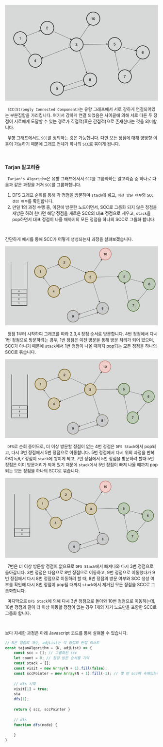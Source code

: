 
![strongly connected components|600](../images/stronglyconnectedcomponents.png)

&nbsp;&nbsp;`SCC(Strongly Connected Component)`는 유향 그래프에서 서로 강하게 연결되어있는 부분집합을 가리킵니다. 여기서 강하게 연결 되었음은 사이클에 의해 서로 다른 두 정점이 서로에게 도달할 수 있는 경로가 직접적(혹은 간접적)으로 존재한다는 것을 의미합니다.

&nbsp;&nbsp;무향 그래프에서도 `SCC`를 정의하는 것은 가능합니다. 다만 모든 정점에 대해 양방향 이동이 가능하기 때문에 그래프 전체가 하나의 `SCC`로 묶이게 됩니다.

<br>

### Tarjan 알고리즘

&nbsp;&nbsp;`Tarjan's Algorithm`은 유향 그래프에서서 `SCC`를 그룹화하는 알고리즘 중 하나로 다음과 같은 과정을 거쳐 `SCC`를 그룹화합니다.

1. DFS 그래프 순회를 통해 각 정점을 방문하며 `stack`에 넣고, `이전 방문 여부`와 `SCC 생성 여부`를 확인합니다.
2. 만일 1의 과정 수행 중, 이전에 방문한 노드이면서, SCC로 그룹화 되지 않은 정점을 재방문 하려 한다면 해당 정점을 새로운 SCC의 대표 정점으로 세우고, `stack`을 pop하면서 대표 정점이 나올 때까지의 모든 정점을 하나의 SCC로 그룹화 합니다.

<br>

간단하게 예시를 통해 SCC가 어떻게 생성되는지 과정을 살펴보겠습니다.

![tarjan stage 01|600](../images/sccstage01.png)

&nbsp;&nbsp;정점 1부터 시작하여 그래프를 따라 2,3,4 정점 순서로 방문합니다. 4번 정점에서 다시 1번 정점으로 방문하려는 경우, 1번 정점은 이전 방문을 통해 방문 처리가 되어 있으며, SCC가 아니기 때문에 `stack`에서 1번 정점이 나올 때까지 pop되는 모든 정점을 하나의 SCC로 묶습니다.

![tarjan stage 02|600](../images/sccstage02.png)

&nbsp;&nbsp;`DFS`로 순회 중이므로, 더 이상 방문할 정점이 없는 4번 정점은 `DFS Stack`에서 pop되고, 다시 3번 정점에서 5번 정점으로 이동합니다. 5번 정점에서 다시 위의 과정을 반복하여 5,6,7 정점이 `stack`에 쌓이게 되고, 7번 정점에서 5번 정점을 방문하려 할때 5번 정점은 이미 방문처리가 되어 있기 때문에 `stack`에서 5번 정점이 빠져 나올 때까지 pop되는 모든 정점을 하나의 SCC로 묶습니다.

![tarjan stage 03|600](../images/sccstage03.png)

&nbsp;&nbsp;7번은 더 이상 방문할 정점이 없으므로 `DFS Stack`에서 빠져나와 다시 3번 정점으로 돌아갑니다. 3번 정점은 다음으로 8번 정점으로 이동하고, 9번 정점으로 이동했다가 9번 정점에서 다시 8번 정점으로 이동하려 할 때, 8번 정점의 방문 여부와 SCC 생성 여부를 확인해 다시 8번 정점이 pop될 때까지 `stack`에서 제거된 모든 정점을 SCC로 그룹화합니다.

&nbsp;&nbsp;마지막으로 `DFS Stack`에 의해 다시 3번 정점으로 돌아와 10번 정점으로 이동하는데, 10번 정점과 같이 더 이상 이동할 정점이 없는 경우 1개의 자기 노드만을 포함한 SCC로 그룹화 합니다.

<br>

보다 자세한 과정은 아래 Javascript 코드를 통해 살펴볼 수 있습니다.

```javascript
// N은 정점의 개수, adjList는 각 정점의 인접 리스트
const tajanAlgorithm = (N, adjList) => {
	const scc = []; // 그룹화된 scc
	let count = 0; // 정점 방문 순서를 기억
	const stack = [];
	const visit = new Array(N + 1).fill(false);
	const sccPointer = new Array(N + 1).fill(-1); // 몇 번 scc에 속해있는지 체크

	// dfs 시작
	visit[1] = true;
	sta
	dfs(1);

	return { scc, sccPointer }

	// dfs
	function dfs(node) {
	
	}
}
```